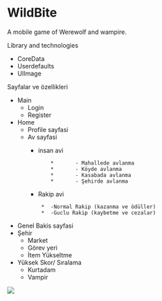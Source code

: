 # WildBite
A mobile game of Werewolf and wampire.


Library and technologies
- CoreData
- Userdefaults
- UIImage


Sayfalar ve özellikleri

- Main
  * Login
  * Register
- Home
  * Profile sayfasi
  * Av sayfasi
    * insan avi
       
              *       - Mahallede avlanma 
              *       - Köyde avlanma
              *       - Kasabada avlanma
              *       - Şehirde avlanma
          
    * Rakip avi 
           
           *  -Normal Rakip (kazanma ve ödüller)
           *  -Guclu Rakip (kaybetme ve cezalar)
        
* Genel Bakis sayfasi
* Şehir
  - Market
  - Görev yeri
  - İtem Yükseltme  
* Yüksek Skor/ Sıralama 
  - Kurtadam
  - Vampir



<picture>
<source 
  srcset="https://github-readme-stats.vercel.app/api?username=ynsgndz&show_icons=true&theme=dark"
  media="(prefers-color-scheme: dark)"
/>
<source
  srcset="https://github-readme-stats.vercel.app/api?username=ynsgndz&show_icons=true"
  media="(prefers-color-scheme: light), (prefers-color-scheme: no-preference)"
/>
<img src="https://github-readme-stats.vercel.app/api?username=ynsgndz&show_icons=true" />
</picture>
